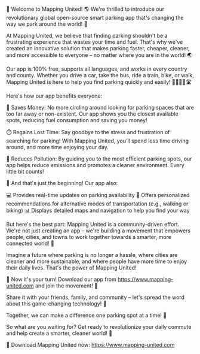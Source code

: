 🚀 Welcome to Mapping United! 🌎 We're thrilled to introduce our revolutionary global open-source smart parking app that's changing the way we park around the world! 🌟

At Mapping United, we believe that finding parking shouldn't be a frustrating experience that wastes your time and fuel. That's why we've created an innovative solution that makes parking faster, cheaper, cleaner, and more accessible to everyone – no matter where you are in the world! 🌏

Our app is 100% free, supports all languages, and works in every country and county. Whether you drive a car, take the bus, ride a train, bike, or walk, Mapping United is here to help you find parking quickly and easily! 🚌🚂🚴‍♀️🛣️

Here's how our app benefits everyone:

💸 Saves Money: No more circling around looking for parking spaces that are too far away or non-existent. Our app shows you the closest available spots, reducing fuel consumption and saving you money!

⏱️ Regains Lost Time: Say goodbye to the stress and frustration of searching for parking! With Mapping United, you'll spend less time driving around, and more time enjoying your day.

💚 Reduces Pollution: By guiding you to the most efficient parking spots, our app helps reduce emissions and promotes a cleaner environment. Every little bit counts!

🌟 And that's just the beginning! Our app also:

💻 Provides real-time updates on parking availability
💸 Offers personalized recommendations for alternative modes of transportation (e.g., walking or biking)
📊 Displays detailed maps and navigation to help you find your way

But here's the best part: Mapping United is a community-driven effort. We're not just creating an app – we're building a movement that empowers people, cities, and towns to work together towards a smarter, more connected world! 🌈

Imagine a future where parking is no longer a hassle, where cities are cleaner and more sustainable, and where people have more time to enjoy their daily lives. That's the power of Mapping United!

🌟 Now it's your turn! Download our app from https://www.mapping-united.com and join the movement! 📲

Share it with your friends, family, and community – let's spread the word about this game-changing technology! 🤩

Together, we can make a difference one parking spot at a time! 💪

So what are you waiting for? Get ready to revolutionize your daily commute and help create a smarter, cleaner world! 🌟

📲 Download Mapping United now: https://www.mapping-united.com